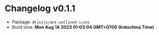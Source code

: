 # Changelog v0.1.1

- Package: `@tinijs/ant-outlined-icons`
- Build time: **Mon Aug 14 2023 01:03:04 GMT+0700 (Indochina Time)**

